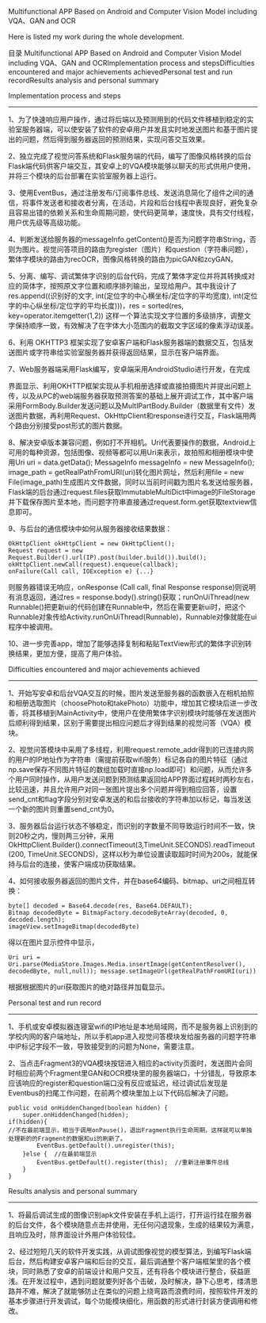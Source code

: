 Multifunctional APP Based on Android and Computer Vision Model including VQA、GAN and OCR

Here is listed my work during the whole development.

目录 Multifunctional APP Based on Android and Computer Vision Model including VQA、GAN and OCRImplementation process and stepsDifficulties encountered and major achievements achievedPersonal test and run recordResults analysis and personal summary

Implementation process and steps

---

1、为了快速响应用户操作，通过将后端以及预测用到的代码文件移植到稳定的实验室服务器端，可以使安装了软件的安卓用户并发且实时地发送图片和基于图片提出的问题，然后得到服务器返回的预测结果，实现问答交互效果。

2、独立完成了视觉问答系统和Flask服务端的代码，编写了图像风格转换的后台Flask端代码供客户端交互，其安卓上的VQA模块能够以聊天的形式供用户使用，并将三个模块的后台部署在实验室服务器上运行。

3、使用EventBus，通过注册发布/订阅事件总线、发送消息简化了组件之间的通信，将事件发送者和接收者分离，在活动，片段和后台线程中表现良好，避免复杂且容易出错的依赖关系和生命周期问题，使代码更简单，速度快，具有交付线程，用户优先级等高级功能。

4、判断发送给服务器的messageInfo.getContent()是否为问题字符串String，否则为图片。视觉问答项目的路由为register（图片）和question（字符串问题），繁体字模块的路由为recOCR，图像风格转换的路由为picGAN和zcyGAN。

5、分离、编写、调试繁体字识别的后台代码，完成了繁体字定位并将其转换成对应的简体字，按照原文字位置和顺序排列输出，呈现给用户。其中我设计了res.append((识别好的文字, int(定位字的中心横坐标/定位字的平均宽度), int(定位字的中心纵坐标/定位字的平均长度)))，res = sorted(res, key=operator.itemgetter(1,2)) 这样一个算法实现文字位置的多级排序，调整文字保持顺序一致，有效解决了在字体大小范围内的截取文字区域的像素浮动误差。

6、利用 OKHTTP3 框架实现了安卓客户端和Flask服务器端的数据交互，包括发送图片或字符串给实验室服务器并获得返回结果，显示在客户端界面。

7、Web服务器端采用Flask编写，安卓端采用AndroidStudio进行开发，在完成

界面显示、利用OKHTTP框架实现从手机相册选择或直接拍摄图片并提出问题上传，以及从PC的web端服务器获取预测答案的基础上展开调试工作，其中客户端采用FormBody.Builder发送问题以及MultIPartBody.Builder（数据里有文件）发送图片数据，再利用Request、OkHttpClient和response进行交互，Flask端用两个路由分别接受post形式的图片数据。

8、解决安卓版本兼容问题，例如打不开相机。Uri代表要操作的数据，Android上可用的每种资源，包括图像、视频等都可以用Uri来表示，故拍照和相册模块中使用Uri uri = data.getData(); MessageInfo messageInfo = new MessageInfo(); image_path = getRealPathFromURI(uri)转化图片网址，然后利用file = new File(image_path)生成图片文件数据，同时以当前时间戳为图片名发送给服务器，Flask端的后台通过request.files获取ImmutableMultiDict中image的FileStorage并下载保存图片至本地，而问题字符串直接通过request.form.get获取textview信息即可。

9、与后台的通信模块中如何从服务器接收结果数据：

    OkHttpClient okHttpClient = new OkHttpClient();
    Request request = new Request.Builder().url(IP).post(builder.build()).build(); 
    okHttpClient.newCall(request).enqueue(callback);
    onFailure(Call call, IOException e) {...}

则服务器错误无响应，onResponse (Call call, final Response response)则说明有消息返回，通过res = response.body().string()获取；runOnUiThread(new Runnable()把更新ui的代码创建在Runnable中，然后在需要更新ui时，把这个Runnable对象传给Activity.runOnUiThread(Runnable)，Runnable对像就能在ui程序中被调用。

10、进一步完善app，增加了能够选择复制和粘贴TextView形式的繁体字识别转换结果，更加方便，提高了用户体验。

Difficulties encountered and major achievements achieved

---

1、开始写安卓和后台VQA交互的时候，图片发送至服务器的函数嵌入在相机拍照和相册选取图片（choosePhoto和takePhoto）功能中，增加其它模块后进一步改善，将其移植到MainActivity中，使用户在使用繁体字识别模块时能够在发送图片后顺利得到结果，区别于需要提出相应问题后才得到结果的视觉问答（VQA）模块。

2、视觉问答模块中采用了多线程，利用request.remote_addr得到的已连接内网的用户的IP地址作为字符串（需提前获取wifi服务）标记各自的图片特征（通过np.save保存不同图片特征的数组加载时直接np.load即可）和问题，从而允许多个用户同时操作，从用户发送问题到预测结果返回给APP界面过程耗时两秒左右，比较迅速，并且允许用户对同一张图片提出多个问题并得到相应回答，设置send_cnt和flag字段分别对安卓发送的和后台接收的字符串加以标记，每当发送一个新的图片则重置send_cnt为0。

3、服务器后台运行状态不够稳定，而识别的字数量不同导致运行时间不一致，快则20秒之内，慢则两三分钟，采用OkHttpClient.Builder().connectTimeout(3,TimeUnit.SECONDS).readTimeout (200, TimeUnit.SECONDS)，这样以秒为单位设置读取超时时间为200s，就能保持与后台的连接，使客户端成功获取结果。

4、如何接收服务器返回的图片文件，并在base64编码、bitmap、uri之间相互转换：

    byte[] decoded = Base64.decode(res, Base64.DEFAULT);
    Bitmap decodedByte = BitmapFactory.decodeByteArray(decoded, 0, decoded.length);
    imageView.setImageBitmap(decodedByte)

 得以在图片显示控件中显示，

    Uri uri = Uri.parse(MediaStore.Images.Media.insertImage(getContentResolver(), 
    decodedByte, null,null)); message.setImageUrl(getRealPathFromURI(uri)) 

根据根据图片的uri获取图片的绝对路径并加载显示。

Personal test and run record

---

1、手机或安卓模拟器连寝室wifi的IP地址是本地局域网，而不是服务器上识别到的学校内网的客户端地址，所以手机app进入视觉问答模块发给服务器的问题字符串中IP标记字段不一致，导致接受到的问题为None，需要注意。

2、当点击Fragment3的VQA模块按钮进入相应的activity页面时，发送图片会同时相应前两个Fragment里GAN和OCR模块里的服务器端口，十分错乱，导致原本应该响应的register和question端口没有反应或延迟，经过调试后发现是Eventbus的扫尾工作问题，在前两个模块里加上以下代码后解决了问题。

    public void onHiddenChanged(boolean hidden) {
        super.onHiddenChanged(hidden);
    if(hidden){ 
    //不在最前端显示，相当于调用onPause()，退出Fragment执行生命周期，这样就可以单独处理新的的Fragment的数据和ui的刷新了。
            EventBus.getDefault().unregister(this);
        }else {  //在最前端显示
            EventBus.getDefault().register(this);  //重新注册事件总线
        }
    }



Results analysis and personal summary

---

1、将最后调试生成的图像识别apk文件安装在手机上运行，打开运行挂在服务器的后台文件，各个模块随意点击并使用，无任何闪退现象，生成的结果较为满意，且响应及时，除界面设计外用户体验较佳。

2、经过短短几天的软件开发实践，从调试图像视觉的模型算法，到编写Flask端后台，然后构建安卓客户端和后台的交互，最后调通整个客户端框架里的各个模块，同时熟悉了安卓的前端设计和用户交互，还有将各个模块进行整合，获益匪浅。在开发过程中，遇到问题就要列好各个击破，及时解决，静下心思考，缕清思路并不难，解决了就能够防止在类似的问题上绕弯路而浪费时间，按照软件开发的基本步骤进行开发调试，每个功能模块细化，用函数的形式进行封装方便调用和修改。
